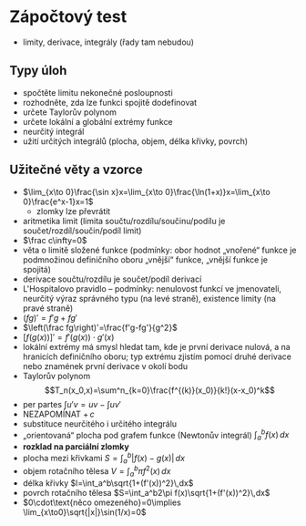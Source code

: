 # Zápočtový test

- limity, derivace, integrály (řady tam nebudou)

## Typy úloh

- spočtěte limitu nekonečné posloupnosti
- rozhodněte, zda lze funkci spojitě dodefinovat
- určete Taylorův polynom
- určete lokální a globální extrémy funkce
- neurčitý integrál
- užití určitých integrálů (plocha, objem, délka křivky, povrch)

## Užitečné věty a vzorce

- $\lim_{x\to 0}\frac{\sin x}x=\lim_{x\to 0}\frac{\ln(1+x)}x=\lim_{x\to 0}\frac{e^x-1}x=1$
	- zlomky lze převrátit
- aritmetika limit (limita součtu/rozdílu/součinu/podílu je součet/rozdíl/součin/podíl limit)
- $\frac c\infty=0$
- věta o limitě složené funkce (podmínky: obor hodnot „vnořené“ funkce je podmnožinou definičního oboru „vnější“ funkce, „vnější funkce je spojitá)
- derivace součtu/rozdílu je součet/podíl derivací
- L'Hospitalovo pravidlo – podmínky: nenulovost funkcí ve jmenovateli, neurčitý výraz správného typu (na levé straně), existence limity (na pravé straně)
- $(fg)'=f'g+fg'$
- $\left(\frac fg\right)'=\frac{f'g-fg'}{g^2}$
- $[f(g(x))]'=f'(g(x))\cdot g'(x)$
- lokální extrémy má smysl hledat tam, kde je první derivace nulová, a na hranicích definičního oboru; typ extrému zjistím pomocí druhé derivace nebo znamének první derivace v okolí bodu
- Taylorův polynom $$T_n(x_0,x)=\sum^n_{k=0}\frac{f^{(k)}(x_0)}{k!}(x-x_0)^k$$
- per partes $\int u'v =uv-\int uv'$
- NEZAPOMÍNAT $+\,c$
- substituce neurčitého i určitého integrálu
- „orientovaná“ plocha pod grafem funkce (Newtonův integrál) $\int_a^bf(x)\,dx$
- **rozklad na parciální zlomky**
- plocha mezi křivkami $S=\int_a^b|f(x)-g(x)|\,dx$
- objem rotačního tělesa $V=\int_a^b\pi f^2(x)\,dx$
- délka křivky $l=\int_a^b\sqrt{1+(f'(x))^2}\,dx$
- povrch rotačního tělesa $S=\int_a^b2\pi f(x)\sqrt{1+(f'(x))^2}\,dx$
- $0\cdot\text{něco omezeného}=0\implies \lim_{x\to0}\sqrt{|x|}\sin(1/x)=0$
